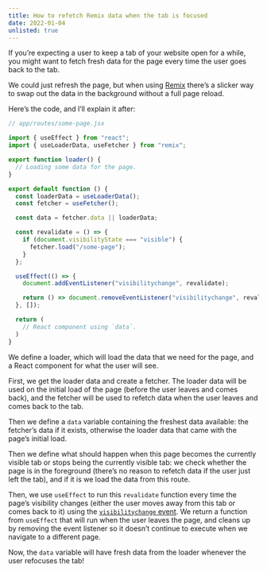 ```yaml
---
title: How to refetch Remix data when the tab is focused
date: 2022-01-04
unlisted: true
---
```


If you’re expecting a user to keep a tab of your website open for a while, you might want to fetch fresh data for the page every time the user goes back to the tab.

We could just refresh the page, but when using [Remix](https://remix.run) there’s a slicker way to swap out the data in the background without a full page reload.

Here’s the code, and I’ll explain it after:

```javascript
// app/routes/some-page.jsx

import { useEffect } from "react";
import { useLoaderData, useFetcher } from "remix";

export function loader() {
  // Loading some data for the page.
}

export default function () {
  const loaderData = useLoaderData();
  const fetcher = useFetcher();

  const data = fetcher.data || loaderData;

  const revalidate = () => {
    if (document.visibilityState === "visible") {
      fetcher.load("/some-page");
    }
  };

  useEffect(() => {
    document.addEventListener("visibilitychange", revalidate);

    return () => document.removeEventListener("visibilitychange", revalidate);
  }, []);

  return (
    // React component using `data`.
  )
}
```

We define a loader, which will load the data that we need for the page, and a React component for what the user will see.

First, we get the loader data and create a fetcher. The loader data will be used on the initial load of the page (before the user leaves and comes back), and the fetcher will be used to refetch data when the user leaves and comes back to the tab.

Then we define a `data` variable containing the freshest data available: the fetcher’s data if it exists, otherwise the loader data that came with the page’s initial load.

Then we define what should happen when this page becomes the currently visible tab or stops being the currently visible tab: we check whether the page is in the foreground (there’s no reason to refetch data if the user just left the tab), and if it is we load the data from this route.

Then, we use `useEffect` to run this `revalidate` function every time the page’s visibility changes (either the user moves away from this tab or comes back to it) using the [`visibilitychange` event](https://developer.mozilla.org/en-US/docs/Web/API/Document/visibilitychange_event). We return a function from `useEffect` that will run when the user leaves the page, and cleans up by removing the event listener so it doesn’t continue to execute when we navigate to a different page.

Now, the `data` variable will have fresh data from the loader whenever the user refocuses the tab!
